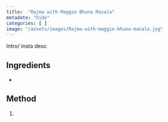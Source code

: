 ```yaml
---
title:  "Rajma with Maggie Bhuna Masala"
metadate: "hide"
categories: [ ]
image: "/assets/images/Rajma-with-maggie-bhuna-masala.jpg"
---
```


Intro/ insta desc 

## Ingredients

- 

## Method

1. 

